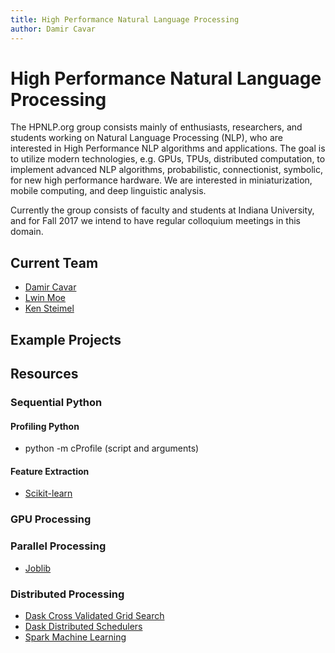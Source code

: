 ```yaml
---
title: High Performance Natural Language Processing
author: Damir Cavar
---
```

# High Performance Natural Language Processing

The HPNLP.org group consists mainly of enthusiasts, researchers, and students working on Natural
Language Processing (NLP), who are interested in High Performance NLP algorithms and applications.
The goal is to utilize modern technologies, e.g. GPUs, TPUs, distributed computation, to implement advanced
NLP algorithms, probabilistic, connectionist, symbolic, for new high performance hardware. We are interested
in miniaturization, mobile computing, and deep linguistic analysis.

Currently the group consists of faculty and students at Indiana University, and for Fall 2017 we intend to
have regular colloquium meetings in this domain.


## Current Team

- [Damir Cavar](http://damir.cavar.me/)
- [Lwin Moe](http://lwinmoe.org)
- [Ken Steimel](http://ksteimel.duckdns.org)

## Example Projects

## Resources
### Sequential Python
#### Profiling Python
- python -m cProfile (script and arguments)
#### Feature Extraction
- [Scikit-learn](using-scikit-learn.html)
### GPU Processing
### Parallel Processing
- [Joblib](http://pythonhosted.org/joblib/)
### Distributed Processing

- [Dask Cross Validated Grid Search](http://dask-searchcv.readthedocs.io/en/latest/)
- [Dask Distributed Schedulers](https://distributed.readthedocs.io/en/latest/setup.html)
- [Spark Machine Learning](https://www.datacamp.com/community/tutorials/apache-spark-tutorial-machine-learning#model)
